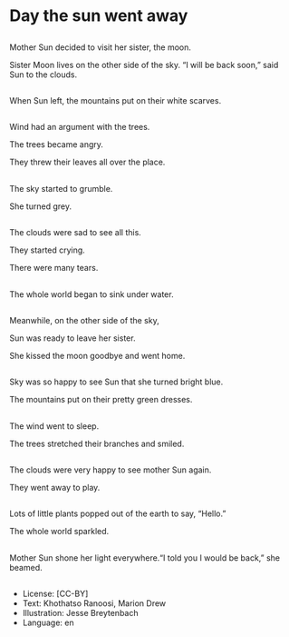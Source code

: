 # Day the sun went away

##
Mother Sun decided to visit her sister, the moon.

Sister Moon lives on the other side of the sky. “I will be back soon,” said Sun to the clouds.

##
When Sun left, the mountains put on their white scarves.

##
Wind had an argument with the trees.

The trees became angry.

They threw their leaves all over the place.

##
The sky started to grumble.

She turned grey.

##
The clouds were sad to see all this.

They started crying.

There were many tears.

##
The whole world began to sink under water.

##
Meanwhile, on the other side of the sky,

Sun was ready to leave her sister.

She kissed the moon goodbye and went home.

##
Sky was so happy to see Sun that she turned bright blue.

The mountains put on their pretty green dresses.

##
The wind went to sleep.

The trees stretched their branches and smiled.

##
The clouds were very happy to see mother Sun again.

They went away to play.

##
Lots of little plants popped out of the earth to say, “Hello.”

The whole world sparkled.

##
Mother Sun shone her light everywhere.“I told you I would be back,” she beamed.

##
* License: [CC-BY]
* Text: Khothatso Ranoosi, Marion Drew
* Illustration: Jesse Breytenbach
* Language: en
